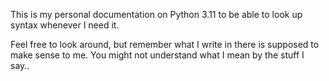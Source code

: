 This is my personal documentation on Python 3.11 to be able to look up syntax whenever I need it.

Feel free to look around, but remember what I write in there is supposed to make sense to me. You might not understand what I mean by the stuff I say..
